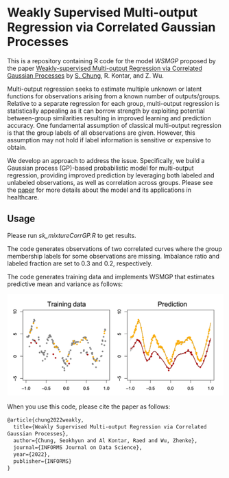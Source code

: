 # Weakly Supervised Multi-output Regression via Correlated Gaussian Processes

This is a repository containing R code for the model _WSMGP_ proposed by the paper [Weakly-supervised Multi-output Regression via Correlated Gaussian Processes](https://pubsonline.informs.org/doi/10.1287/ijds.2022.0018) by [S. Chung](https://sites.google.com/site/schungkorea/), R. Kontar, and Z. Wu.

Multi-output regression seeks to estimate multiple unknown or latent functions for observations arising from a known number of outputs/groups. Relative to a separate regression for each group, multi-output regression is statistically appealing as it can borrow strength by exploiting potential between-group similarities resulting in improved learning and prediction accuracy. One fundamental assumption of classical multi-output regression is that the group labels of all observations are given. However, this assumption may not hold if label information is sensitive or expensive to obtain. 

We develop an approach to address the issue. Specifically, we build a Gaussian process (GP)-based probabilistic model for multi-output regression, providing improved prediction by leveraging both labeled and unlabeled observations, as well as correlation across groups. Please see the [paper](https://pubsonline.informs.org/doi/10.1287/ijds.2022.0018) for more details about the model and its applications in healthcare. 


## Usage

Please run _sk_mixtureCorrGP.R_ to get results. 

The code generates observations of two correlated curves where the group membership labels for some observations are missing. Imbalance ratio and labeled fraction are set to 0.3 and 0.2, respectively. 

The code generates training data and implements WSMGP that estimates predictive mean and variance as follows:

<img src="wsmgp.png" alt="drawing" width="700"/>

When you use this code, please cite the paper as follows:
```
@article{chung2022weakly,
  title={Weakly Supervised Multi-output Regression via Correlated Gaussian Processes},
  author={Chung, Seokhyun and Al Kontar, Raed and Wu, Zhenke},
  journal={INFORMS Journal on Data Science},
  year={2022},
  publisher={INFORMS}
}
```
